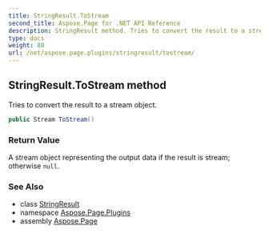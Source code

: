 ```yaml
---
title: StringResult.ToStream
second_title: Aspose.Page for .NET API Reference
description: StringResult method. Tries to convert the result to a stream object
type: docs
weight: 80
url: /net/aspose.page.plugins/stringresult/tostream/
---
```

## StringResult.ToStream method

Tries to convert the result to a stream object.

```csharp
public Stream ToStream()
```

### Return Value

A stream object representing the output data if the result is stream; otherwise `null`.

### See Also

* class [StringResult](../)
* namespace [Aspose.Page.Plugins](../../stringresult/)
* assembly [Aspose.Page](../../../)


